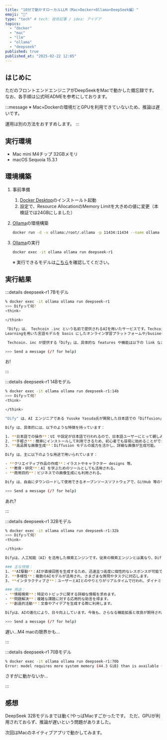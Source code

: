 ```yaml
---
title: "10分で動かすローカルLLM（Mac×Docker×Ollama×DeepSeek編）"
emoji: "🐷"
type: "tech" # tech: 技術記事 / idea: アイデア
topics:
  - "docker"
  - "mac"
  - "llm"
  - "ollama"
  - "deepseek"
published: true
published_at: "2025-02-22 12:05"
---
```


## はじめに

ただのフロントエンドエンジニアがDeepSeekをMacで動かした備忘録です。
なお、各手順は公式READMEを参考にしております。

:::message
※ Mac×Dockerの環境だとGPUを利用できていないため、推論は遅いです。

運用は別の方法をおすすめします。
:::

## 実行環境

- Mac mini M4チップ 32GBメモリ
- macOS Sequoia 15.3.1

## 環境構築

1. 事前準備

   1. [Docker Desktop](https://www.docker.com/ja-jp/)のインストールト起動
   1. 設定で、Resource AllocationのMemory Limitを大きめの値に変更（本検証では24GBにしました）

1. [Ollama](https://github.com/ollama/ollama)の環境構築

   ```bash
   docker run -d -v ollama:/root/.ollama -p 11434:11434 --name ollama ollama/ollama
   ```

1. [Ollama](https://github.com/ollama/ollama)の実行

   ```bash
   docker exec -it ollama ollama run deepseek-r1
   ```

   ※ 実行できるモデルは[こちら](https://ollama.com/search)を確認してください。

## 実行結果

:::details deepseek-r1 7Bモデル

```bash
% docker exec -it ollama ollama run deepseek-r1
>>> Difyって何?
<think>

</think>

「Dify」は、 Techcoin .inc という名前で提供されるAIを用いたサービスです。Techcoin..inc は、AIを活用した多様なツールやサービスを提供している seemot が主な業界です。具体的に「Dify」は、Deep
Learningを用いた言語モデルを basis にしたオンライン学習プラットフォームや/businesS プLATFORM  someway service 等各种AIを活用したサービス似乎是です。

 Techcoin. inc が提供する「Dify」は、具体的な features や機能は以下の link などを参考に最好です。

>>> Send a message (/? for help)
```

お!

:::

:::details deepseek-r1 14Bモデル

```bash
% docker exec -it ollama ollama run deepseek-r1:14b
>>> Difyって何?
<think>

</think>

"Dify" は、AI エンジニアである Yusuke Yasuda氏が開発した日本語での「Diffusion」を活用した画像生成モデルです。 Diffusion モデルは、ノイズ（雑音）から徐々に信号を取り出すことで、高品質な画像を生成する手法です。

Dify は、具体的には、以下のような特徴を持っています：

1. **日本語での操作**：UI や設定が日本語で行われるので、日本語ユーザーにとって親しみやすい。
2. **手軽さ**：簡単にインストールして利用できるため、初心者でも容易に始めることができる。
3. **高品質な画像生成**：Diffusion モデルの威力を活かし、詳細な画像が生成可能。

Dify は、主に以下のような用途で用いられています：

- **クリエイティブ作品の作成**：イラストやキャラクター designs 等。
- **教育・研究**：AI を学ぶためのツールとしても活用される。
- **商用目的**：ビジネスでの画像生成にも利用される。

Dify は、自由にダウンロードして使用できるオープンソースソフトウェアで、GitHub 等のリポジトリから入手可能です。

>>> Send a message (/? for help)
```

あれ?

:::

:::details deepseek-r1 32Bモデル

```bash
% docker exec -it ollama ollama run deepseek-r1:32b
>>> Difyって何?
<think>

</think>

Difyは、人工知能（AI）を活用した検索エンジンです。従来の検索エンジンとは異なり、Difyはユーザーが入力する質問や命令に対し、AIが直接応答します。この機能により、ユーザーはより具体的で個人化された情報を得ることができます。

### 主な特徴：
1. **AI駆動**：AIが直接回答を生成するため、迅速且つ高度に個性的なレスポンスが可能です。
2. **多様性**：複数のAIモデルが活用され、さまざまな質問やタスクに対応します。
3. **インタラクティブさ**：ユーザーとAIとのやりとりがリアルタイムで行われ、ダイナミックに調整可能です。

### 用途：
- **情報検索**：特定のトピックに関する詳細な情報を求めます。
- **問題解決**：複雑な課題に対する応用的な助言を得ます。
- **創造的活動**：文章やアイデアを生成する際に利用します。

Difyは、AIの進化により、日々向上しています。今後も、さらなる機能拡張と改良が期待されています。

>>> Send a message (/? for help)
```

遅い...M4 macの限界かも...

:::

:::details deepseek-r1 70Bモデル

```bash
% docker exec -it ollama ollama run deepseek-r1:70b
Error: model requires more system memory (44.3 GiB) than is available (23.6 GiB)
```

さすがに動かないか...

:::

## 感想

DeepSeek 32Bモデルまでは動く!やっぱMacすごかったです。
ただ、GPUが利用されておらず、推論が遅いという問題がありました。

次回はMacのネイティブアプリで動かしてみます。
